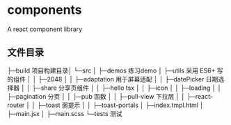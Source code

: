 # components
A react component library

## 文件目录
├─build 项目构建目录│
└─src
│  ├─demos 练习demo
│  ├─utils 采用 ES6+ 写的组件
│  │  ├─2048
│  │  ├─adaptation 用于屏幕适配
│  │  ├─datePicker 日期选择器
│  │  ├─share 分享页组件
│  │  ├─hello tsx
│  │  ├─icon
│  │  ├─loading
│  │  ├─pagination 分页
│  │  ├─pub 函数
│  │  ├─pull-view 下拉层
│  │  ├─react-router
│  │  ├─toast 弱提示
│  │  ├─toast-portals
│  ├─index.tmpl.html
│  ├─main.jsx
│  ├─main.scss
└─tests 测试